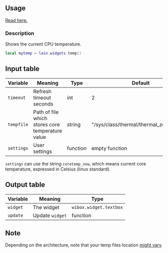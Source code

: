 ## Usage

[Read here.](https://github.com/copycat-killer/lain/wiki/Widgets#usage)

### Description

Shows the current CPU temperature.

```lua
local mytemp = lain.widgets.temp()
```

## Input table

Variable | Meaning | Type | Default
--- | --- | --- | ---
`timeout` | Refresh timeout seconds | int | 2
`tempfile` | Path of file which stores core temperature value | string | "/sys/class/thermal/thermal_zone0/temp"
`settings` | User settings | function | empty function

`settings` can use the string `coretemp_now`, which means current core temperature, expressed in Celsius (linux standard).

## Output table

Variable | Meaning | Type
--- | --- | ---
`widget` | The widget | `wibox.widget.textbox`
`update` | Update `widget` | function

## Note

Depending on the architecture, note that your temp files location [might vary](https://github.com/copycat-killer/lain/issues/84#issuecomment-72751763).